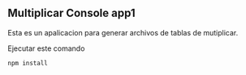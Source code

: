 ## Multiplicar Console app1

Esta es un apalicacion para generar archivos de tablas de mutiplicar.

Ejecutar este comando
```
npm install
```